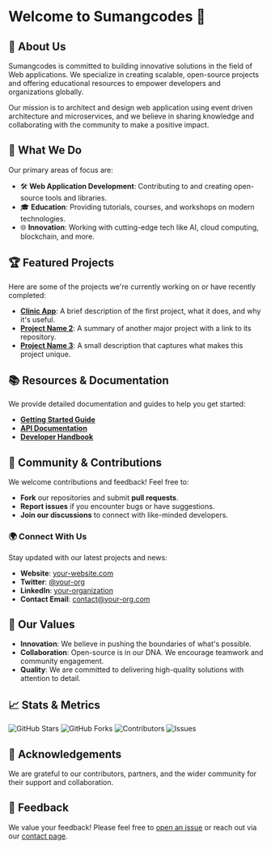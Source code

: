 # Welcome to Sumangcodes 👋

## 🌟 About Us
Sumangcodes is committed to building innovative solutions in the field of Web applications. We specialize in creating scalable, open-source projects and offering educational resources to empower developers and organizations globally.

Our mission is to architect and design web application using event driven architecture and microservices, and we believe in sharing knowledge and collaborating with the community to make a positive impact.

## 🚀 What We Do
Our primary areas of focus are:
- 🛠️ **Web Application Development**: Contributing to and creating open-source tools and libraries.
- 🎓 **Education**: Providing tutorials, courses, and workshops on modern technologies.
- 🌐 **Innovation**: Working with cutting-edge tech like AI, cloud computing, blockchain, and more.

## 🏆 Featured Projects
Here are some of the projects we're currently working on or have recently completed:
- **[Clinic App](https://github.com/your-org/project1)**: A brief description of the first project, what it does, and why it's useful.
- **[Project Name 2](https://github.com/your-org/project2)**: A summary of another major project with a link to its repository.
- **[Project Name 3](https://github.com/your-org/project3)**: A small description that captures what makes this project unique.

## 📚 Resources & Documentation
We provide detailed documentation and guides to help you get started:
- **[Getting Started Guide](https://github.com/your-org/docs/getting-started.md)**
- **[API Documentation](https://github.com/your-org/docs/api.md)**
- **[Developer Handbook](https://github.com/your-org/docs/developer-handbook.md)**

## 👥 Community & Contributions
We welcome contributions and feedback! Feel free to:
- **Fork** our repositories and submit **pull requests**.
- **Report issues** if you encounter bugs or have suggestions.
- **Join our discussions** to connect with like-minded developers.

### 🌍 Connect With Us
Stay updated with our latest projects and news:
- **Website**: [your-website.com](https://your-website.com)
- **Twitter**: [@your-org](https://twitter.com/your-org)
- **LinkedIn**: [your-organization](https://linkedin.com/company/your-org)
- **Contact Email**: [contact@your-org.com](mailto:contact@your-org.com)

## 🎨 Our Values
- **Innovation**: We believe in pushing the boundaries of what's possible.
- **Collaboration**: Open-source is in our DNA. We encourage teamwork and community engagement.
- **Quality**: We are committed to delivering high-quality solutions with attention to detail.

## 📈 Stats & Metrics
![GitHub Stars](https://img.shields.io/github/stars/your-org/your-repo)
![GitHub Forks](https://img.shields.io/github/forks/your-org/your-repo)
![Contributors](https://img.shields.io/github/contributors/your-org/your-repo)
![Issues](https://img.shields.io/github/issues/your-org/your-repo)


## 🙏 Acknowledgements
We are grateful to our contributors, partners, and the wider community for their support and collaboration.

## 💬 Feedback
We value your feedback! Please feel free to [open an issue](https://github.com/your-org/your-repo/issues) or reach out via our [contact page](https://your-website.com/contact).
